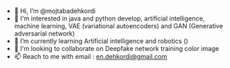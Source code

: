 - 👋 Hi, I’m @mojtabadehkordi
- 👀 I'm interested in java and python develop, artificial intelligence, machine learning, VAE (variational autoencoders) and GAN (Generative adversarial network)
- 🌱 I’m currently learning Artificial intelligence and robotics ()
- 💞️ I'm looking to collaborate on Deepfake network training color image
- 📫 Reach to me with email : en.dehkordi@gmail.com

<!---
mojtabadehkordi/mojtabadehkordi is a ✨ special ✨ repository because its `README.md` (this file) appears on your GitHub profile.
You can click the Preview link to take a look at your changes.
--->
